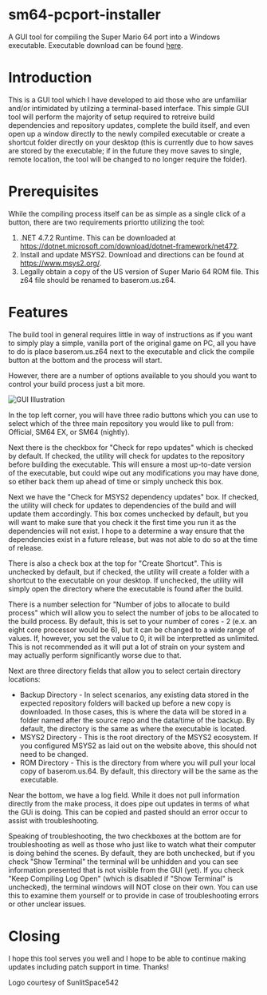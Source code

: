 # sm64-pcport-installer
A GUI tool for compiling the Super Mario 64 port into a Windows executable. Executable download can be found [here](https://github.com/ajohns6/sm64-pcport-GUI-build-utility/releases).
# Introduction
This is a GUI tool which I have developed to aid those who are unfamiliar and/or intimidated by utilzing a terminal-based interface. This simple GUI tool will perform the majority of setup required to retreive build dependencies and repository updates, complete the build itself, and even open up a window directly to the newly compiled executable or create a shortcut folder directly on your desktop (this is currently due to how saves are stored by the executable; if in the future they move saves to single, remote location, the tool will be changed to no longer require the folder).
 
# Prerequisites
While the compiling process itself can be as simple as a single click of a button, there are two requirements priortto utilizing the tool:
1. .NET 4.7.2 Runtime. This can be downloaded at https://dotnet.microsoft.com/download/dotnet-framework/net472.
2. Install and update MSYS2. Download and directions can be found at https://www.msys2.org/.
3. Legally obtain a copy of the US version of Super Mario 64 ROM file. This z64 file should be renamed to baserom.us.z64.

# Features
The build tool in general requires little in way of instructions as if you want to simply play a simple, vanilla port of the original game on PC, all you have to do is place baserom.us.z64 next to the executable and click the compile button at the bottom and the process will start.

However, there are a number of options available to you should you want to control your build process just a bit more.

![GUI Illustration](https://i.imgur.com/iBEM32q.png)

In the top left corner, you will have three radio buttons which you can use to select which of the three main repository you would like to pull from: Official, SM64 EX, or SM64 (nightly).

Next there is the checkbox for "Check for repo updates" which is checked by default. If checked, the utility will check for updates to the repository before building the executable. This will ensure a most up-to-date version of the executable, but could wipe out any modifications you may have done, so etiher back them up ahead of time or simply uncheck this box.

Next we have the "Check for MSYS2 dependency updates" box. If checked, the utility will check for updates to dependencies of the build and will update them accordingly. This box comes unchecked by default, but you will want to make sure that you check it the first time you run it as the dependencies will not exist. I hope to a determine a way ensure that the dependencies exist in a future release, but was not able to do so at the time of release.

There is also a check box at the top for "Create Shortcut". This is unchecked by default, but if checked, the utility will create a folder with a shortcut to the executable on your desktop. If unchecked, the utility will simply open the directory where the executable is found after the build.

There is a number selection for "Number of jobs to allocate to build process" which will allow you to select the number of jobs to be allocated to the build process. By default, this is set to your number of cores - 2 (e.x. an eight core processor would be 6), but it can be changed to a wide range of values. If, however, you set the value to 0, it will be interpretted as unlimited. This is not recommended as it will put a lot of strain on your system and may actually perform significantly worse due to that.

Next are three directory fields that allow you to select certain directory locations:
* Backup Directory - In select scenarios, any existing data stored in the expected repository folders will backed up before a new copy is downloaded. In those cases, this is where the data will be stored in a folder named after the source repo and the data/time of the backup. By default, the directory is the same as where the executable is located.
* MSYS2 Directory - This is the root directory of the MSYS2 ecosystem. If you configured MSYS2 as laid out on the website above, this should not need to be changed.
* ROM Directory - This is the directory from where you will pull your local copy of baserom.us.64. By default, this directory will be the same as the executable.

Near the bottom, we have a log field. While it does not pull information directly from the make process, it does pipe out updates in terms of what the GUi is doing. This can be copied and pasted should an error occur to assist with troubleshooting.

Speaking of troubleshooting, the two checkboxes at the bottom are for troubleshooting as well as those who just like to watch what their computer is doing behind the scenes. By default, they are both unchecked, but if you check "Show Terminal" the terminal will be unhidden and you can see information presented that is not visible from the GUI (yet). If you check "Keep Compiling Log Open" (which is disabled if "Show Terminal" is unchecked), the terminal windows will NOT close on their own. You can use this to examine them yourself or to provide in case of troubleshooting errors or other unclear issues.

# Closing
I hope this tool serves you well and I hope to be able to continue making updates including patch support in time. Thanks!

Logo courtesy of SunlitSpace542
